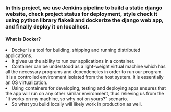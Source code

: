 ### In this project, we use Jenkins pipeline to build a static django website, check project status for deployment, style check it using python library flake8 and dockerize the django web app, and finally deploy it on localhost.

#### What is Docker?
<li>Docker is a tool for building, shipping and running distributed applications.</li>

<li>It gives us the ability to run our applications in a container.</li>

<li>Container can be understood as a light-weight virtual machine which has all the necessary programs and dependencies in order to run our program. It is a controlled environment isolated from the host system. It is essentially an OS virtualization.</li>

<li>Using containers for developing, testing and deploying apps ensures that the app will run on any other similar environment, thus relieving us from the "It works on my machine, so why not on yours?" scenario.</li>

<li>So what you build locally will likely work in production as well.</li>

